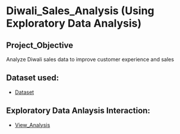# Diwali_Sales_Analysis (Using Exploratory Data Analysis)

## Project_Objective
Analyze Diwali sales data to improve customer experience and sales

## Dataset used:
- <a href="https://github.com/Bharti1004/Diwali-Sales-Analysis/blob/main/Diwali%20Sales%20Data.csv">Dataset</a>

## Exploratory Data Anlaysis Interaction:
- <a href="https://github.com/Bharti1004/Diwali-Sales-Analysis/blob/main/Diwali%20Sales%20Data.csv">View_Analysis</a>

